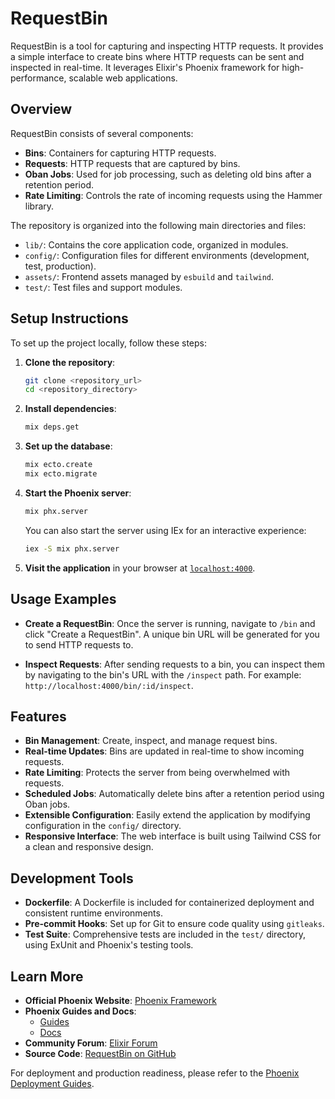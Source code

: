 # RequestBin

RequestBin is a tool for capturing and inspecting HTTP requests. It provides a simple interface to create bins where HTTP requests can be sent and inspected in real-time. It leverages Elixir's Phoenix framework for high-performance, scalable web applications.

## Overview

RequestBin consists of several components:

- **Bins**: Containers for capturing HTTP requests.
- **Requests**: HTTP requests that are captured by bins.
- **Oban Jobs**: Used for job processing, such as deleting old bins after a retention period.
- **Rate Limiting**: Controls the rate of incoming requests using the Hammer library.

The repository is organized into the following main directories and files:

- `lib/`: Contains the core application code, organized in modules.
- `config/`: Configuration files for different environments (development, test, production).
- `assets/`: Frontend assets managed by `esbuild` and `tailwind`.
- `test/`: Test files and support modules.

## Setup Instructions

To set up the project locally, follow these steps:

1. **Clone the repository**:

   ```bash
   git clone <repository_url>
   cd <repository_directory>
   ```

2. **Install dependencies**:

   ```bash
   mix deps.get
   ```

3. **Set up the database**:

   ```bash
   mix ecto.create
   mix ecto.migrate
   ```

4. **Start the Phoenix server**:

   ```bash
   mix phx.server
   ```

   You can also start the server using IEx for an interactive experience:

   ```bash
   iex -S mix phx.server
   ```

5. **Visit the application** in your browser at [`localhost:4000`](http://localhost:4000).

## Usage Examples

- **Create a RequestBin**:
  Once the server is running, navigate to `/bin` and click "Create a RequestBin". A unique bin URL will be generated for you to send HTTP requests to.

- **Inspect Requests**:
  After sending requests to a bin, you can inspect them by navigating to the bin's URL with the `/inspect` path. For example: `http://localhost:4000/bin/:id/inspect`.

## Features

- **Bin Management**: Create, inspect, and manage request bins.
- **Real-time Updates**: Bins are updated in real-time to show incoming requests.
- **Rate Limiting**: Protects the server from being overwhelmed with requests.
- **Scheduled Jobs**: Automatically delete bins after a retention period using Oban jobs.
- **Extensible Configuration**: Easily extend the application by modifying configuration in the `config/` directory.
- **Responsive Interface**: The web interface is built using Tailwind CSS for a clean and responsive design.

## Development Tools

- **Dockerfile**: A Dockerfile is included for containerized deployment and consistent runtime environments.
- **Pre-commit Hooks**: Set up for Git to ensure code quality using `gitleaks`.
- **Test Suite**: Comprehensive tests are included in the `test/` directory, using ExUnit and Phoenix's testing tools.

## Learn More

- **Official Phoenix Website**: [Phoenix Framework](https://www.phoenixframework.org/)
- **Phoenix Guides and Docs**:
  - [Guides](https://hexdocs.pm/phoenix/overview.html)
  - [Docs](https://hexdocs.pm/phoenix)
- **Community Forum**: [Elixir Forum](https://elixirforum.com/c/phoenix-forum)
- **Source Code**: [RequestBin on GitHub](https://github.com/phoenixframework/phoenix)

For deployment and production readiness, please refer to the [Phoenix Deployment Guides](https://hexdocs.pm/phoenix/deployment.html).
